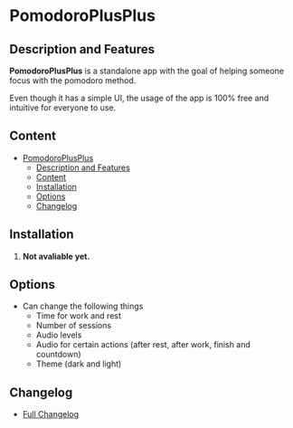 # PomodoroPlusPlus

## Description and Features

**PomodoroPlusPlus** is a standalone app with the goal of helping someone focus with the pomodoro method.

Even though it has a simple UI, the usage of the app is 100% free and intuitive for everyone to use.

## Content

- [PomodoroPlusPlus](#pomodoroplusplus)
  - [Description and Features](#description-and-features)
  - [Content](#content)
  - [Installation](#installation)
  - [Options](#options)
  - [Changelog](#changelog)

## Installation

1. **Not avaliable yet.**

## Options

- Can change the following things
  - Time for work and rest
  - Number of sessions
  - Audio levels
  - Audio for certain actions (after rest, after work, finish and countdown)
  - Theme (dark and light)

## Changelog

- [Full Changelog](https://github.com/thespbgamer/PomodoroPlusPlus/blob/main/CHANGELOG.MD#full-changelog)
